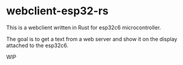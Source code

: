 # webclient-esp32-rs

This is a webclient written in Rust for esp32c6 microcontroller.

The goal is to get a text from a web server and show it on the display attached to the esp32c6.

WIP

